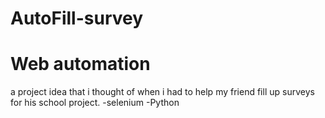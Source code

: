 # AutoFill-survey
# Web automation
a project idea that i thought of when i had to help my friend fill up surveys for his school project.
-selenium
-Python
